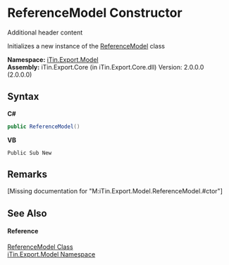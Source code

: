# ReferenceModel Constructor 
Additional header content 

Initializes a new instance of the <a href="T_iTin_Export_Model_ReferenceModel">ReferenceModel</a> class

**Namespace:**&nbsp;<a href="N_iTin_Export_Model">iTin.Export.Model</a><br />**Assembly:**&nbsp;iTin.Export.Core (in iTin.Export.Core.dll) Version: 2.0.0.0 (2.0.0.0)

## Syntax

**C#**<br />
``` C#
public ReferenceModel()
```

**VB**<br />
``` VB
Public Sub New
```


## Remarks
\[Missing <remarks> documentation for "M:iTin.Export.Model.ReferenceModel.#ctor"\]

## See Also


#### Reference
<a href="T_iTin_Export_Model_ReferenceModel">ReferenceModel Class</a><br /><a href="N_iTin_Export_Model">iTin.Export.Model Namespace</a><br />